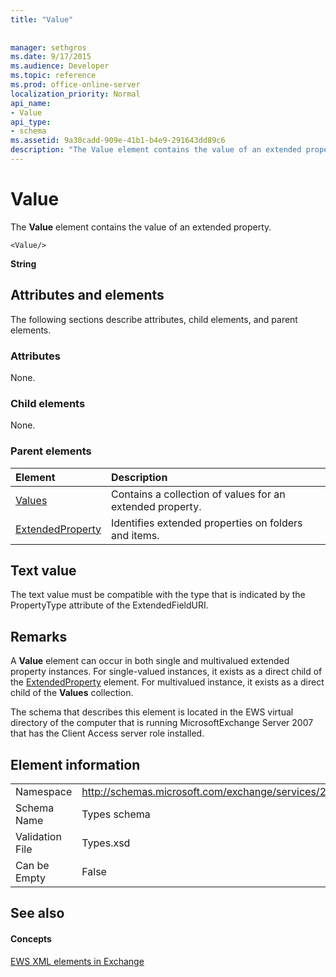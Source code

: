 ```yaml
---
title: "Value"
 
 
manager: sethgros
ms.date: 9/17/2015
ms.audience: Developer
ms.topic: reference
ms.prod: office-online-server
localization_priority: Normal
api_name:
- Value
api_type:
- schema
ms.assetid: 9a30cadd-909e-41b1-b4e9-291643dd89c6
description: "The Value element contains the value of an extended property."
---
```


# Value

The **Value** element contains the value of an extended property. 
  
```
<Value/>
```

 **String**
## Attributes and elements

The following sections describe attributes, child elements, and parent elements.
  
### Attributes

None.
  
### Child elements

None.
  
### Parent elements

|**Element**|**Description**|
|:-----|:-----|
|[Values](values.md) <br/> |Contains a collection of values for an extended property.  <br/> |
|[ExtendedProperty](extendedproperty.md) <br/> |Identifies extended properties on folders and items.  <br/> |
   
## Text value

The text value must be compatible with the type that is indicated by the PropertyType attribute of the ExtendedFieldURI.
  
## Remarks

A **Value** element can occur in both single and multivalued extended property instances. For single-valued instances, it exists as a direct child of the [ExtendedProperty](extendedproperty.md) element. For multivalued instance, it exists as a direct child of the **Values** collection. 
  
The schema that describes this element is located in the EWS virtual directory of the computer that is running MicrosoftExchange Server 2007 that has the Client Access server role installed.
  
## Element information

|||
|:-----|:-----|
|Namespace  <br/> |http://schemas.microsoft.com/exchange/services/2006/types  <br/> |
|Schema Name  <br/> |Types schema  <br/> |
|Validation File  <br/> |Types.xsd  <br/> |
|Can be Empty  <br/> |False  <br/> |
   
## See also

#### Concepts

[EWS XML elements in Exchange](ews-xml-elements-in-exchange.md)

